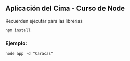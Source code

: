 ## Aplicación del Cima - Curso de Node

Recuerden ejecutar para las librerias
```
npm install
```

### Ejemplo:
```
node app -d "Caracas"
```
